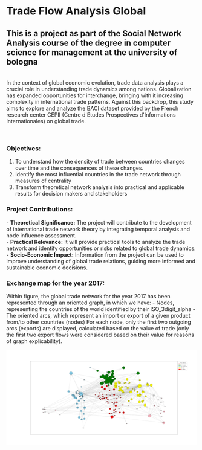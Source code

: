 # Trade Flow Analysis Global
<h2>This is a project as part of the Social Network Analysis course of the degree in computer science for management at the university of bologna</h2>
<br>In the context of global economic evolution, trade data analysis plays a crucial role in
understanding trade dynamics among nations. Globalization has expanded opportunities for
interchange, bringing with it increasing complexity in international trade patterns. Against
this backdrop, this study aims to explore and analyze the BACI dataset provided by the
French research center CEPII (Centre d'Etudes Prospectives d'Informations Internationales)
on global trade.

<br><h3>Objectives:</h3>
1. To understand how the density of trade between countries changes over
time and the consequences of these changes.
2. Identify the most influential countries in the trade network through
measures of centrality
3. Transform theoretical network analysis into practical and applicable results
for decision makers and stakeholders

<h3>Project Contributions:</h3>
- <b>Theoretical Significance:</b> The project will contribute to the development of
international trade network theory by integrating temporal analysis and node influence
assessment.
<br>- <b>Practical Relevance:</b> It will provide practical tools to analyze the trade network and
identify opportunities or risks related to global trade dynamics.
<br>- <b>Socio-Economic Impact:</b> Information from the project can be used to improve
understanding of global trade relations, guiding more informed and sustainable
economic decisions.

<h3>Exchange map for the year 2017:</h3>
Within figure, the global trade network for the year 2017 has been represented through an
oriented graph, in which we have:
- Nodes, representing the countries of the world identified by their ISO_3digit_alpha
- The oriented arcs, which represent an import or export of a given product from/to
other countries (nodes)
For each node, only the first two outgoing arcs (exports) are displayed, calculated based on
the value of trade (only the first two export flows were considered based on their value for
reasons of graph explicability).

![mappa2017](https://github.com/elia99l/SocialAnalysis/blob/main/figura2.jpg)
